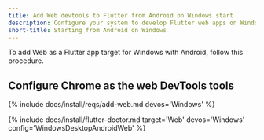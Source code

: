 ```yaml
---
title: Add Web devtools to Flutter from Android on Windows start
description: Configure your system to develop Flutter web apps on Windows.
short-title: Starting from Android on Windows
---
```


To add Web as a Flutter app target for Windows with Android,
follow this procedure.

## Configure Chrome as the web DevTools tools

{% include docs/install/reqs/add-web.md devos='Windows' %}

{% include docs/install/flutter-doctor.md
   target='Web'
   devos='Windows'
   config='WindowsDesktopAndroidWeb' %}
